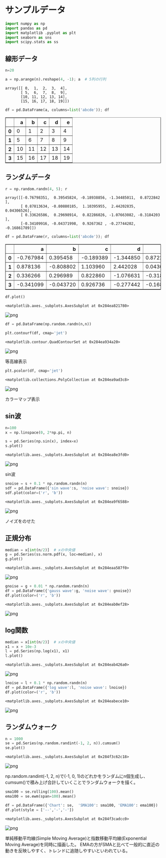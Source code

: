 
# サンプルデータ


```python
import numpy as np
import pandas as pd
import matplotlib .pyplot as plt
import seaborn as sns
import scipy.stats as ss
```

## 線形データ


```python
n=20
```


```python
a = np.arange(n).reshape(4, -1); a  # 5列の行列
```




    array([[ 0,  1,  2,  3,  4],
           [ 5,  6,  7,  8,  9],
           [10, 11, 12, 13, 14],
           [15, 16, 17, 18, 19]])




```python
df = pd.DataFrame(a, columns=list('abcde')); df
```




<div>
<table border="1" class="dataframe">
  <thead>
    <tr style="text-align: right;">
      <th></th>
      <th>a</th>
      <th>b</th>
      <th>c</th>
      <th>d</th>
      <th>e</th>
    </tr>
  </thead>
  <tbody>
    <tr>
      <th>0</th>
      <td>0</td>
      <td>1</td>
      <td>2</td>
      <td>3</td>
      <td>4</td>
    </tr>
    <tr>
      <th>1</th>
      <td>5</td>
      <td>6</td>
      <td>7</td>
      <td>8</td>
      <td>9</td>
    </tr>
    <tr>
      <th>2</th>
      <td>10</td>
      <td>11</td>
      <td>12</td>
      <td>13</td>
      <td>14</td>
    </tr>
    <tr>
      <th>3</th>
      <td>15</td>
      <td>16</td>
      <td>17</td>
      <td>18</td>
      <td>19</td>
    </tr>
  </tbody>
</table>
</div>



## ランダムデータ


```python
r = np.random.randn(4, 5); r
```




    array([[-0.76798351,  0.39545824, -0.18938856, -1.34485011,  0.8722842 ],
           [ 0.87813634, -0.80880185,  1.10395955,  2.44202835,  0.04306526],
           [ 0.33626586,  0.29698914,  0.82286026, -1.07663082, -0.3184203 ],
           [-0.34109916, -0.04371998,  0.9267362 , -0.27744202, -0.16861789]])




```python
df = pd.DataFrame(r, columns=list('abcde')); df
```




<div>
<table border="1" class="dataframe">
  <thead>
    <tr style="text-align: right;">
      <th></th>
      <th>a</th>
      <th>b</th>
      <th>c</th>
      <th>d</th>
      <th>e</th>
    </tr>
  </thead>
  <tbody>
    <tr>
      <th>0</th>
      <td>-0.767984</td>
      <td>0.395458</td>
      <td>-0.189389</td>
      <td>-1.344850</td>
      <td>0.872284</td>
    </tr>
    <tr>
      <th>1</th>
      <td>0.878136</td>
      <td>-0.808802</td>
      <td>1.103960</td>
      <td>2.442028</td>
      <td>0.043065</td>
    </tr>
    <tr>
      <th>2</th>
      <td>0.336266</td>
      <td>0.296989</td>
      <td>0.822860</td>
      <td>-1.076631</td>
      <td>-0.318420</td>
    </tr>
    <tr>
      <th>3</th>
      <td>-0.341099</td>
      <td>-0.043720</td>
      <td>0.926736</td>
      <td>-0.277442</td>
      <td>-0.168618</td>
    </tr>
  </tbody>
</table>
</div>




```python
df.plot()
```




    <matplotlib.axes._subplots.AxesSubplot at 0x284ea821780>




![png](README_files/README_9_1.png)



```python
df = pd.DataFrame(np.random.randn(n,n))
```


```python
plt.contourf(df, cmap='jet')
```




    <matplotlib.contour.QuadContourSet at 0x284ea934a20>




![png](README_files/README_11_1.png)


等高線表示


```python
plt.pcolor(df, cmap='jet')
```




    <matplotlib.collections.PolyCollection at 0x284ea9ad3c8>




![png](README_files/README_13_1.png)


カラーマップ表示

## sin波


```python
n=100
x = np.linspace(0, 2*np.pi, n)
```


```python
s = pd.Series(np.sin(x), index=x)
s.plot()
```




    <matplotlib.axes._subplots.AxesSubplot at 0x284ea8e3fd0>




![png](README_files/README_17_1.png)


sin波


```python
snoise = s + 0.1 * np.random.randn(n)
sdf = pd.DataFrame({'sin wave':s, 'noise wave': snoise})
sdf.plot(color=('r', 'b'))
```




    <matplotlib.axes._subplots.AxesSubplot at 0x284ea9f6588>




![png](README_files/README_19_1.png)


ノイズをのせた

## 正規分布


```python
median = x[int(n/2)]  # xの中央値
g = pd.Series(ss.norm.pdf(x, loc=median), x)
g.plot()
```




    <matplotlib.axes._subplots.AxesSubplot at 0x284eaa587f0>




![png](README_files/README_22_1.png)



```python
gnoise = g + 0.01 * np.random.randn(n)
df = pd.DataFrame({'gauss wave':g, 'noise wave': gnoise})
df.plot(color=('r', 'b'))
```




    <matplotlib.axes._subplots.AxesSubplot at 0x284eab0ef28>




![png](README_files/README_23_1.png)


## log関数


```python
median = x[int(n/2)]  # xの中央値
x1 = x + 10e-3
l = pd.Series(np.log(x1), x1)
l.plot()
```




    <matplotlib.axes._subplots.AxesSubplot at 0x284eab426a0>




![png](README_files/README_25_1.png)



```python
lnoise = l + 0.1 * np.random.randn(n)
df = pd.DataFrame({'log wave':l, 'noise wave': lnoise})
df.plot(color=('r', 'b'))
```




    <matplotlib.axes._subplots.AxesSubplot at 0x284eabece10>




![png](README_files/README_26_1.png)


## ランダムウォーク


```python
n = 1000
se = pd.Series(np.random.randint(-1, 2, n)).cumsum()
se.plot()
```




    <matplotlib.axes._subplots.AxesSubplot at 0x284f3c62c18>




![png](README_files/README_28_1.png)


np.random.randint(-1, 2, n)で(-1, 0, 1)のどれかをランダムにn個生成し、cumsum()で積み上げ合計していくことでランダムウォークを描く。


```python
sma100 = se.rolling(100).mean()
ema100 = se.ewm(span=100).mean()

df = pd.DataFrame({'Chart': se,  'SMA100': sma100, 'EMA100': ema100})
df.plot(style = ['--','-','-'])
```




    <matplotlib.axes._subplots.AxesSubplot at 0x284f3cadcc0>




![png](README_files/README_30_1.png)


単純移動平均線(Simple Moving Average)と指数移動平均線(Exponential Moving Average)を同時に描画した。
EMAの方がSMAと比べて一般的に直近の動きを反映しやすく、トレンドに追随しやすいといわれている。

